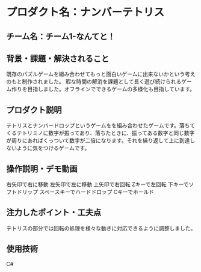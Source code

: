 # プロダクト名：ナンバーテトリス
<!-- プロダクト名に変更してください --

<!-- イメージ画像を置いてください -->


## チーム名：チーム1-なんてと！
<!-- チーム番号とチーム名を変更してください -->

## 背景・課題・解決されること
既存のパズルゲームを組み合わせてもっと面白いゲームに出来ないかという考えのもと制作されました。
暇な時間の解消を課題として長く遊び続けられるゲーム作りを目指しました。オフラインでできるゲームの多様化も目指しています。
<!-- 考案するプロダクトがどういった(Why)背景から思いついたのか、どのよう(What)な課題があり、どのよう(How)に解決するのかを入力してください -->


## プロダクト説明 
テトリスとナンバードロップというゲームをを組み合わせたゲームです。落ちてくるテトリミノに数字が振ってあり、落ちたときに、振ってある数字と同じ数字が周りにあればくっついて数字が二倍になります。それを繰り返して上に到達しないように気をつけるゲームです。
<!-- 開発したプロダクトの説明を入力してください -->


## 操作説明・デモ動画
右矢印で右に移動
左矢印で左に移動
上矢印で右回転
Zキーで左回転
下キーでソフトドリップ
スペースキーでハードドロップ
Cキーでホールド
<!-- 開発したプロダクトの操作説明について入力してください。また、操作説明デモ動画があれば、埋め込みやリンクを記載してください -->



## 注力したポイント・工夫点
テトリスの部分では回転の処理を様々な動きに対応できるように調整しました。
<!-- 開発したプロダクトの注力したポイント・工夫点を入力してください -->

## 使用技術
C#
<!-- 開発したプロダクトの使用技術を入力してください -->

<!--
markdownの記法はこちらを参照してください！
https://docs.github.com/ja/get-started/writing-on-github/getting-started-with-writing-and-formatting-on-github/basic-writing-and-formatting-syntax
-->
